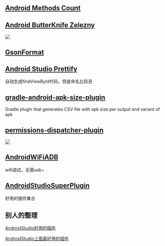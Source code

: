


## [Android Methods Count](http://plugins.jetbrains.com/plugin/8076?pr=androidstudio)  


## [Android ButterKnife Zelezny](http://plugins.jetbrains.com/plugin/7369?pr=androidstudio)  

![](http://ww4.sinaimg.cn/mw690/98900c07gw1f4tcu6krk2j20js0gfjuf.jpg)

## [GsonFormat]()


## [Android Studio Prettify](https://github.com/Haehnchen/idea-android-studio-plugin)

自动生成findViewById代码，但是命名比较丑  

## [gradle-android-apk-size-plugin](https://github.com/vanniktech/gradle-android-apk-size-plugin)  

Gradle plugin that generates CSV file with apk size per output and variant of apk


## [permissions-dispatcher-plugin](https://github.com/shiraji/permissions-dispatcher-plugin)  

![](https://github.com/shiraji/permissions-dispatcher-plugin/blob/master/website/images/pd.gif)


## [AndroidWiFiADB](https://github.com/pedrovgs/AndroidWiFiADB)

wifi调试，无需usb~  

## [AndroidStudioSuperPlugin](https://github.com/b2b2244424/AndroidStudioSuperPlugin)  
好用的插件集合  

## 别人的整理
[AndroidStudio好用的插件
](https://segmentfault.com/a/1190000005092842?hmsr=toutiao.io&utm_medium=toutiao.io&utm_source=toutiao.io)   

[AndroidStudio上面最好用的插件
](http://www.jianshu.com/p/d76b60a3883d)

